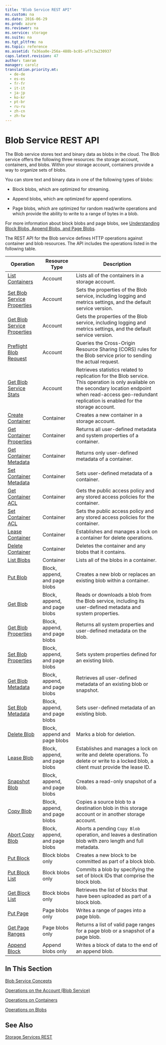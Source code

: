 ```yaml
---
title: "Blob Service REST API"
ms.custom: na
ms.date: 2016-06-29
ms.prod: azure
ms.reviewer: na
ms.service: storage
ms.suite: na
ms.tgt_pltfrm: na
ms.topic: reference
ms.assetid: fa36aa0e-256a-488b-bc85-af7c3a230937
caps.latest.revision: 47
author: tamram
manager: carolz
translation.priority.mt: 
  - de-de
  - es-es
  - fr-fr
  - it-it
  - ja-jp
  - ko-kr
  - pt-br
  - ru-ru
  - zh-cn
  - zh-tw
---
```

# Blob Service REST API
The Blob service stores text and binary data as blobs in the cloud. The Blob service offers the following three resources: the storage account, containers, and blobs. Within your storage account, containers provide a way to organize sets of blobs.  
  
 You can store text and binary data in one of the following types of blobs:  
  
-   Block blobs, which are optimized for streaming.  
  
-   Append blobs, which are optimized for append operations.  
  
-   Page blobs, which are optimized for random read/write operations and which provide the ability to write to a range of bytes in a blob.  
  
 For more information about block blobs and page blobs, see [Understanding Block Blobs, Append Blobs, and Page Blobs](../rest-conceptual/Understanding-Block-Blobs--Append-Blobs--and-Page-Blobs.md).  
  
 The REST API for the Blob service defines HTTP operations against container and blob resources. The API includes the operations listed in the following table.  
  
|Operation|Resource Type|Description|  
|---------------|-------------------|-----------------|  
|[List Containers](../rest-conceptual/List-Containers2.md)|Account|Lists all of the containers in a storage account.|  
|[Set Blob Service Properties](../rest-conceptual/Set-Blob-Service-Properties.md)|Account|Sets the properties of the Blob service, including logging and metrics settings, and the default service version.|  
|[Get Blob Service Properties](../rest-conceptual/Get-Blob-Service-Properties.md)|Account|Gets the properties of the Blob service, including logging and metrics settings, and the default service version.|  
|[Preflight Blob Request](../rest-conceptual/Preflight-Blob-Request.md)|Account|Queries the Cross-Origin Resource Sharing (CORS) rules for the Blob service prior to sending the actual request.|  
|[Get Blob Service Stats](../rest-conceptual/Get-Blob-Service-Stats.md)|Account|Retrieves statistics related to replication for the Blob service. This operation is only available on the secondary location endpoint when read-access geo-redundant replication is enabled for the storage account.|  
|[Create Container](../rest-conceptual/Create-Container.md)|Container|Creates a new container in a storage account.|  
|[Get Container Properties](../rest-conceptual/Get-Container-Properties.md)|Container|Returns all user-defined metadata and system properties of a container.|  
|[Get Container Metadata](../rest-conceptual/Get-Container-Metadata.md)|Container|Returns only user-defined metadata of a container.|  
|[Set Container Metadata](../rest-conceptual/Set-Container-Metadata.md)|Container|Sets user-defined metadata of a container.|  
|[Get Container ACL](../rest-conceptual/Get-Container-ACL.md)|Container|Gets the public access policy and any stored access policies for the container.|  
|[Set Container ACL](../rest-conceptual/Set-Container-ACL.md)|Container|Sets the public access policy and any stored access policies for the container.|  
|[Lease Container](../rest-conceptual/Lease-Container.md)|Container|Establishes and manages a lock on a container for delete operations.|  
|[Delete Container](../rest-conceptual/Delete-Container.md)|Container|Deletes the container and any blobs that it contains.|  
|[List Blobs](../rest-conceptual/List-Blobs.md)|Container|Lists all of the blobs in a container.|  
|[Put Blob](../rest-conceptual/Put-Blob.md)|Block, append, and page blobs|Creates a new blob or replaces an existing blob within a container.|  
|[Get Blob](../rest-conceptual/Get-Blob.md)|Block, append, and page blobs|Reads or downloads a blob from the Blob service, including its user-defined metadata and system properties.|  
|[Get Blob Properties](../rest-conceptual/Get-Blob-Properties.md)|Block, append, and page blobs|Returns all system properties and user-defined metadata on the blob.|  
|[Set Blob Properties](../rest-conceptual/Set-Blob-Properties.md)|Block, append, and page blobs|Sets system properties defined for an existing blob.|  
|[Get Blob Metadata](../rest-conceptual/Get-Blob-Metadata.md)|Block, append, and page blobs|Retrieves all user-defined metadata of an existing blob or snapshot.|  
|[Set Blob Metadata](../rest-conceptual/Set-Blob-Metadata.md)|Block, append, and page blobs|Sets user-defined metadata of an existing blob.|  
|[Delete Blob](../rest-conceptual/Delete-Blob.md)|Block, append and page blobs|Marks a blob for deletion.|  
|[Lease Blob](../rest-conceptual/Lease-Blob.md)|Block, append, and page blobs|Establishes and manages a lock on write and delete operations. To delete or write to a locked blob, a client must provide the lease ID.|  
|[Snapshot Blob](../rest-conceptual/Snapshot-Blob.md)|Block, append, and page blobs|Creates a read-only snapshot of a blob.|  
|[Copy Blob](../rest-conceptual/Copy-Blob.md)|Block, append, and page blobs|Copies a source blob to a destination blob in this storage account or in another storage account.|  
|[Abort Copy Blob](../rest-conceptual/Abort-Copy-Blob.md)|Block, append, and page blobs|Aborts a pending `Copy Blob` operation, and leaves a destination blob with zero length and full metadata.|  
|[Put Block](../rest-conceptual/Put-Block.md)|Block blobs only|Creates a new block to be committed as part of a block blob.|  
|[Put Block List](../rest-conceptual/Put-Block-List.md)|Block blobs only|Commits a blob by specifying the set of block IDs that comprise the block blob.|  
|[Get Block List](../rest-conceptual/Get-Block-List.md)|Block blobs only|Retrieves the list of blocks that have been uploaded as part of a block blob.|  
|[Put Page](../rest-conceptual/Put-Page.md)|Page blobs only|Writes a range of pages into a page blob.|  
|[Get Page Ranges](../rest-conceptual/Get-Page-Ranges.md)|Page blobs only|Returns a list of valid page ranges for a page blob or a snapshot of a page blob.|  
|[Append Block](../rest-conceptual/Append-Block.md)|Append blobs only|Writes a block of data to the end of an append blob.|  
  
## In This Section  
 [Blob Service Concepts](../rest-conceptual/Blob-Service-Concepts.md)  
  
 [Operations on the Account (Blob Service)](../rest-conceptual/Operations-on-the-Account--Blob-Service-.md)  
  
 [Operations on Containers](../rest-conceptual/Operations-on-Containers.md)  
  
 [Operations on Blobs](../rest-conceptual/Operations-on-Blobs.md)  
  
## See Also  
 [Storage Services REST](../rest-conceptual/Azure-Storage-Services-REST-API-Reference.md)
